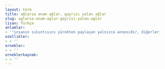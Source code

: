 ```yaml
---
layout: term
title: ağlarsa anam ağlar, gayrısı yalan ağlar
slug: aglarsa-anam-aglar-gayrisi-yalan-aglar
lisan: Türkçe
anlamlar:
- '"insanın sıkıntısını yürekten paylaşan yalnızca annesidir, diğerlerinin üzülmesi yüzeyseldir" anlamında kullanılan bir söz'
ozellikler:
- - ''
ornekler:
- - ''
orneklerkaynak:
- - ''
---
```

